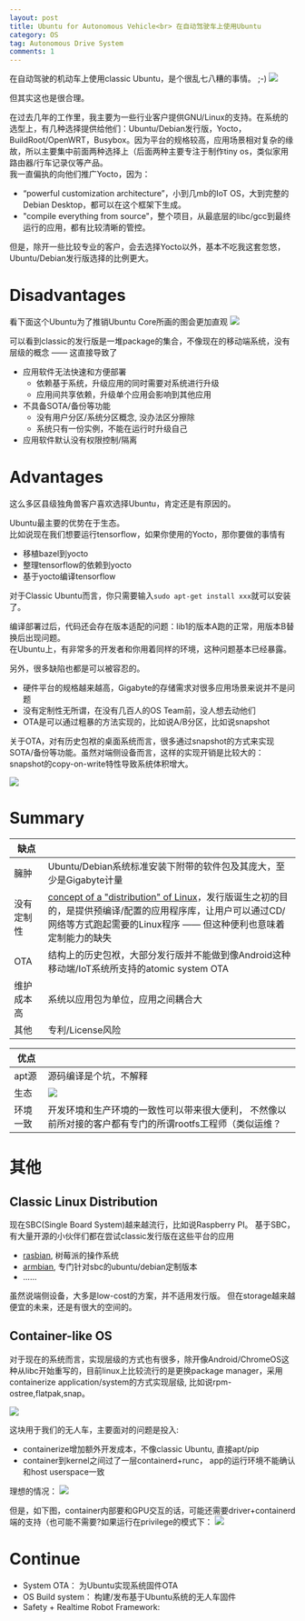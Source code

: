 ```yaml
---
layout: post
title: Ubuntu for Autonomous Vehicle<br> 在自动驾驶车上使用Ubuntu
category: OS
tag: Autonomous Drive System 
comments: 1
---
```


在自动驾驶的机动车上使用classic Ubuntu，是个很乱七八糟的事情。 ;-)
![](https://github.com/wzyy2/wzyy2.github.io/raw/master/images/ubuntu-crash.png)

但其实这也是很合理。  

在过去几年的工作里，我主要为一些行业客户提供GNU/Linux的支持。在系统的选型上，有几种选择提供给他们：Ubuntu/Debian发行版，Yocto， BuildRoot/OpenWRT，Busybox。因为平台的规格较高，应用场景相对复杂的缘故，所以主要集中前面两种选择上（后面两种主要专注于制作tiny os，类似家用路由器/行车记录仪等产品。  
我一直偏执的向他们推广Yocto，因为：
* “powerful customization architecture”，小到几mb的IoT OS，大到完整的Debian Desktop，都可以在这个框架下生成。
* "compile everything from source"，整个项目，从最底层的libc/gcc到最终运行的应用，都有比较清晰的管控。 

但是，除开一些比较专业的客户，会去选择Yocto以外，基本不吃我这套忽悠，Ubuntu/Debian发行版选择的比例更大。

# Disadvantages

看下面这个Ubuntu为了推销Ubuntu Core所画的图会更加直观
![](https://github.com/wzyy2/wzyy2.github.io/raw/master/images/ubuntu.png)

可以看到classic的发行版是一堆package的集合，不像现在的移动端系统，没有层级的概念 —— 这直接导致了
* 应用软件无法快速和方便部署
    * 依赖基于系统，升级应用的同时需要对系统进行升级
    * 应用间共享依赖，升级单个应用会影响到其他应用
* 不具备SOTA/备份等功能
    * 没有用户分区/系统分区概念, 没办法区分擦除
    * 系统只有一份实例，不能在运行时升级自己
* 应用软件默认没有权限控制/隔离

# Advantages


这么多区县级独角兽客户喜欢选择Ubuntu，肯定还是有原因的。

Ubuntu最主要的优势在于生态。  
比如说现在我们想要运行tensorflow，如果你使用的Yocto，那你要做的事情有
* 移植bazel到yocto
* 整理tensorflow的依赖到yocto
* 基于yocto编译tensorflow

对于Classic Ubuntu而言，你只需要输入`sudo apt-get install xxx`就可以安装了。

编译部署过后，代码还会存在版本适配的问题：lib1的版本A跑的正常，用版本B替换后出现问题。  
在Ubuntu上，有非常多的开发者和你用着同样的环境，这种问题基本已经暴露。

另外，很多缺陷也都是可以被容忍的。
* 硬件平台的规格越来越高，Gigabyte的存储需求对很多应用场景来说并不是问题
* 没有定制性无所谓，在没有几百人的OS Team前，没人想去动他们
* OTA是可以通过粗暴的方法实现的，比如说A/B分区，比如说snapshot
  
关于OTA，对有历史包袱的桌面系统而言，很多通过snapshot的方式来实现SOTA/备份等功能。虽然对端侧设备而言，这样的实现开销是比较大的：snapshot的copy-on-write特性导致系统体积增大。

![](https://github.com/wzyy2/wzyy2.github.io/raw/master/images/overlay.png)

# Summary

|  缺点 |  |
| ------ | ------ |
| 臃肿 | Ubuntu/Debian系统标准安装下附带的软件包及其庞大，至少是Gigabyte计量 |
| 没有定制性 | [concept of a "distribution" of Linux](https://en.wikipedia.org/wiki/Linux_distribution)，发行版诞生之初的目的，是提供预编译/配置的应用程序库，让用户可以通过CD/网络等方式跑起需要的Linux程序 —— 但这种便利也意味着定制能力的缺失 |
| OTA | 结构上的历史包袱，大部分发行版并不能做到像Android这种移动端/IoT系统所支持的atomic system OTA |
| 维护成本高 | 系统以应用包为单位，应用之间耦合大 |
| 其他 | 专利/License风险 |


|  优点 |  |
| ------ | ------ |
| apt源 | 源码编译是个坑，不解释 |
| 生态 | ![](https://github.com/wzyy2/wzyy2.github.io/raw/master/images/ubuntu-support.png)   |
| 环境一致 | 开发环境和生产环境的一致性可以带来很大便利， 不然像以前所对接的客户都有专门的所谓rootfs工程师（类似运维？ |


# 其他

## Classic Linux Distribution

现在SBC(Single Board System)越来越流行，比如说Raspberry PI。
基于SBC，有大量开源的小伙伴们都在尝试classic发行版在这些平台的应用

* [rasbian](https://www.raspberrypi.org/documentation/raspbian/), 树莓派的操作系统
* [armbian](https://www.armbian.com/), 专门针对sbc的ubuntu/debian定制版本
* ......

虽然说端侧设备，大多是low-cost的方案，并不适用发行版。
但在storage越来越便宜的未来，还是有很大的空间的。


## Container-like OS

对于现在的系统而言，实现层级的方式也有很多，除开像Android/ChromeOS这种从libc开始重写的，目前linux上比较流行的是更换package manager，采用containerize application/system的方式实现层级, 比如说rpm-ostree,flatpak,snap。

![](https://github.com/wzyy2/wzyy2.github.io/raw/master/images/resinOSarch.png)

这块用于我们的无人车，主要面对的问题是投入:
* containerize增加额外开发成本，不像classic Ubuntu, 直接apt/pip
* container到kernel之间过了一层containerd+runc， app的运行环境不能确认和host userspace一致

理想的情况：
![](https://github.com/wzyy2/wzyy2.github.io/raw/master/images/Architecture_OS-02.jpg)

但是，如下图，container内部要和GPU交互的话，可能还需要driver+containerd端的支持（也可能不需要?如果运行在privilege的模式下：
![](https://github.com/wzyy2/wzyy2.github.io/raw/master/images/dgx-docker-1024x970.png)

# Continue

* System OTA： 为Ubuntu实现系统固件OTA
* OS Build system： 构建/发布基于Ubuntu系统的无人车固件
* Safety + Realtime Robot Framework: 
